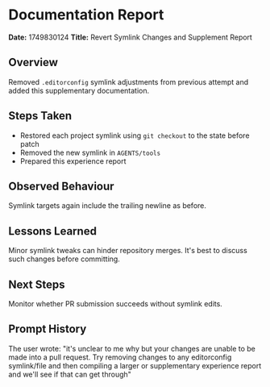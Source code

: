 # Documentation Report

**Date:** 1749830124
**Title:** Revert Symlink Changes and Supplement Report

## Overview
Removed `.editorconfig` symlink adjustments from previous attempt and added this supplementary documentation.

## Steps Taken
- Restored each project symlink using `git checkout` to the state before patch
- Removed the new symlink in `AGENTS/tools`
- Prepared this experience report

## Observed Behaviour
Symlink targets again include the trailing newline as before.

## Lessons Learned
Minor symlink tweaks can hinder repository merges. It's best to discuss such changes before committing.

## Next Steps
Monitor whether PR submission succeeds without symlink edits.

## Prompt History
The user wrote: "it's unclear to me why but your changes are unable to be made into a pull request. Try removing changes to any editorconfig symlink/file and then compiling a larger  or supplementary experience report and we'll see if that can get through"
